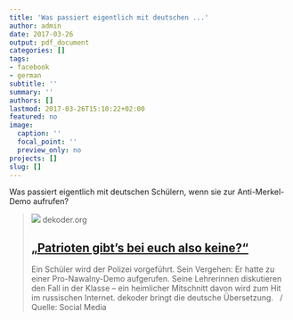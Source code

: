 ```yaml
---
title: 'Was passiert eigentlich mit deutschen ...'
author: admin
date: 2017-03-26
output: pdf_document
categories: []
tags:
- facebook
- german
subtitle: ''
summary: ''
authors: []
lastmod: 2017-03-26T15:10:22+02:00
featured: no
image:
  caption: ''
  focal_point: ''
  preview_only: no
projects: []
slug: []
---
```

Was passiert eigentlich mit deutschen Schülern, wenn sie zur Anti-Merkel-Demo aufrufen?
> [![](https://www.dekoder.org/sites/default/files/nawalny_schueler_social_240317.png)](http://www.dekoder.org/de/article/nawalny-schueler-lehrer-diskussion)
> dekoder.org
> ## [„Patrioten gibt’s bei euch also keine?“](http://www.dekoder.org/de/article/nawalny-schueler-lehrer-diskussion)
>
>Ein Schüler wird der Polizei vorgeführt. Sein Vergehen: Er hatte zu einer Pro-Nawalny-Demo aufgerufen. Seine Lehrerinnen diskutieren den Fall in der Klasse – ein heimlicher Mitschnitt davon wird zum Hit im russischen Internet. dekoder bringt die deutsche Übersetzung.   / Quelle: Social Media

